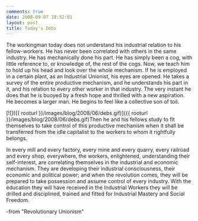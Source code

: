 ```yaml
---
comments: true
date: 2008-09-07 18:52:01
layout: post
title: Today's Debs
---
```


The workingman today does not understand his industrial relation  to his fellow-workers. He has never been correlated with others  in the same industry. He has mechanically done his part. He has  simply been a cog, with little reference to, or knowledge of,  the rest of the cogs. Now, we teach him to hold up his head and  look over the whole mechanism. If he is employed in a certain  plant, as an Industrial Unionist, his eyes are opened. He takes  a survey of the entire productive mechanism, and he understands  his part in it, and his relation to every other worker in that  industry. The very instant he does that he is buoyed by a fresh  hope and thrilled with a new aspiration. He becomes a larger  man. He begins to feel like a collective son of toil.<!-- more -->

[![]({{ rooturl }}/images/blog/2008/06/debs.gif)]({{ rooturl }}/images/blog/2008/06/debs.gif)Then he and his fellows study to fit themselves to take control  of this productive mechanism when it shall be transferred from  the idle capitalist to the workers to whom it rightfully  belongs.

In every mill and every factory, every mine and every quarry,  every railroad and every shop, everywhere, the workers,  enlightened, understanding their self-interest, are correlating  themselves in the industrial and economic mechanism. They are  developing their industrial consciousness, their economic and  political power; and when the revolution comes, they will be  prepared to take possession and assume control of every  industry. With the education they will have received in the  Industrial Workers they will be drilled and disciplined, trained  and fitted for Industrial Mastery and Social Freedom.


-from "Revolutionary Unionism"
